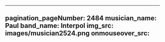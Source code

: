 ------
pagination_pageNumber: 2484
musician_name: Paul
band_name: Interpol
img_src: images/musician2524.png
onmouseover_src: 
------